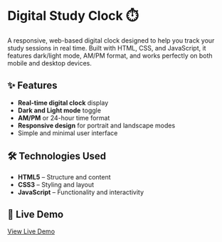 # Digital Study Clock ⏱️

A responsive, web-based digital clock designed to help you track your study sessions in real time. Built with HTML, CSS, and JavaScript, it features dark/light mode, AM/PM format, and works perfectly on both mobile and desktop devices.

## ✨ Features

- **Real-time digital clock** display
- **Dark and Light mode** toggle
- **AM/PM** or 24-hour time format
- **Responsive design** for portrait and landscape modes
- Simple and minimal user interface

## 🛠️ Technologies Used

- **HTML5** – Structure and content
- **CSS3** – Styling and layout
- **JavaScript** – Functionality and interactivity

## 🚀 Live Demo

[View Live Demo](https://digital-study-clock.vercel.app/)  
